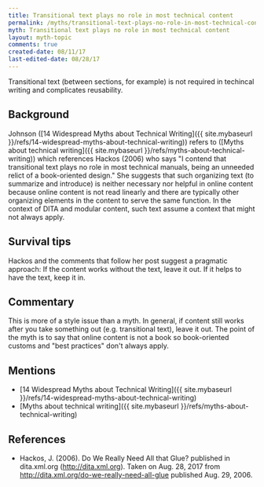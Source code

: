 ```yaml
---
title: Transitional text plays no role in most technical content
permalink: /myths/transitional-text-plays-no-role-in-most-technical-content
myth: Transitional text plays no role in most technical content
layout: myth-topic
comments: true
created-date: 08/11/17
last-edited-date: 08/28/17
---
```


Transitional text (between sections, for example) is not required in techincal writing and complicates reusability.

## Background

Johnson ([14 Widespread Myths about Technical Writing]({{ site.mybaseurl }}/refs/14-widespread-myths-about-technical-writing)) refers to ([Myths about technical writing]({{ site.mybaseurl }}/refs/myths-about-technical-writing)) which references Hackos (2006) who says "I contend that transitional text plays no role in most technical manuals, being an unneeded relict of a book-oriented design." She suggests that such organizing text (to summarize and introduce) is neither necessary nor helpful in online content because online content is not read linearly and there are typically other organizing elements in the content to serve the same function. In the context of DITA and modular content, such text assume a context that might not always apply.

## Survival tips

Hackos and the comments that follow her post suggest a pragmatic approach: If the content works without the text, leave it out. If it helps to have the text, keep it in. 

## Commentary

This is more of a style issue than a myth. In general, if content still works after you take something out (e.g. transitional text), leave it out. The point of the myth is to say that online content is not a book so book-oriented customs and "best practices" don't always apply.

## Mentions

* [14 Widespread Myths about Technical Writing]({{ site.mybaseurl }}/refs/14-widespread-myths-about-technical-writing)
* [Myths about technical writing]({{ site.mybaseurl }}/refs/myths-about-technical-writing)

## References

* Hackos, J. (2006). Do We Really Need All that Glue? published in dita.xml.org (http://dita.xml.org). Taken on Aug. 28, 2017 from http://dita.xml.org/do-we-really-need-all-glue published Aug. 29, 2006.
